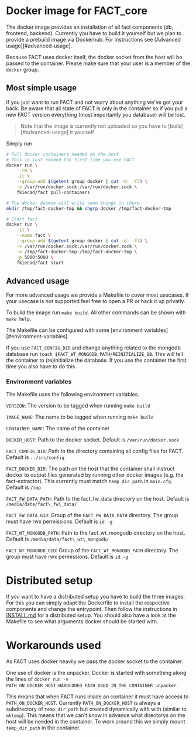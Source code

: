 # Docker image for FACT_core
The docker image provides an installation of all fact components (db, frontend,
backend). Currently you have to build it yourself but we plan to provide a
prebuild image via Dockerhub. For instructions see [Advanced usage][#advanced-usage].

Because FACT uses docker itself, the docker socket from the host will be
passed to the container. Please make sure that your user is a member of the
`docker` group.

## Most simple usage
If you just want to run FACT and not worry about anything we've got your back.
Be aware that all state of FACT is only in the container so if you pull a new
FACT version everything (most importantly you database) will be lost.

> Note that the image is currently not uploaded so you have to
[build][#advanced-usage] it yourself

Simply run
```bash
# Pull docker containers needed on the host
# This is just needed the first time you use FACT
docker run \
	--rm \
	-it \
	--group-add $(getent group docker | cut -d: -f3) \
	-v /var/run/docker.sock:/var/run/docker.sock \
	fkiecad/fact pull-containers

# The docker daemon will write some things in there
mkdir /tmp/fact-docker-tmp && chgrp docker /tmp/fact-docker-tmp

# Start fact
docker run \
	-it \
	--name fact \
	--group-add $(getent group docker | cut -d: -f3) \
	-v /var/run/docker.sock:/var/run/docker.sock \
	-v /tmp/fact-docker-tmp:/tmp/fact-docker-tmp \
	-p 5000:5000 \
	fkiecad/fact start
```

## Advanced usage
For more advanced usage we provide a Makefile to cover most usecases.
If your usecase is not supported feel free to open a PR or hack it up privatly.

To build the image run `make build`.
All other commands can be shown with `make help`.

The Makefile can be configured with some [environment variables][#environment-variables]

If you use `FACT_CONFIG_DIR` and change anything related to the mongodb
database run `touch $FACT_WT_MONGODB_PATH/REINITIALIZE_DB`.
This will tell the container to (re)initialize the database.
If you use the container the first time you also have to do this.

### Environment variables
The Makefile uses the following environment variables.

`VERSION`: The version to be tagged when running `make build`

`IMAGE_NAME`: The name to be tagged when running `make build`

`CONTAINER_NAME`: The name of the container

`DOCKER_HOST`: Path to the docker socket. Default is `/var/run/docker.sock`

`FACT_CONFIG_DIR`: Path to the directory containing all config files for FACT.
Default is `../src/config`

`FACT_DOCKER_DIR`: The path on the host that the container shall instruct
docker to output files generated by running other docker images (e.g. the
fact-extractor). This currently must match `temp_dir_path` in `main.cfg`.
Default is `/tmp`

`FACT_FW_DATA_PATH`: Path to the fact\_fw\_data directory on the host. Default
is `/media/data/fact\_fw\_data/`

`FACT_FW_DATA_GID`: Group of the `FACT_FW_DATA_PATH` directory. The group must
have rwx permissions. Default is `id -g`

`FACT_WT_MONGODB_PATH`: Path to the fact_wt_mongodb directory on the host.
Default is `/media/data/fact\_wt\_mongodb/`

`FACT_WT_MONGODB_GID`: Group of the `FACT_WT_MONGODB_PATH` directory. The group
must have rwx permissions. Default is `id -g`


# Distributed setup
If you want to have a distributed setup you have to build the three images.
For this you can simply adapt the Dockerfile to install the respective
components and change the entrypoint.
Then follow the instructions in [INSTALL.md](../INSTALL.md) for a distributed
setup.
You should also have a look at the Makefile to see what arguments docker should
be started with.

# Workarounds used
As FACT uses docker heavily we pass the docker socket to the container.

One use of docker is the unpacker. Docker is started with something along the
lines of
`docker run -v PATH_ON_DOCKER_HOST:HARDCODED_PATH_USED_IN_THE_CONTAINER unpacker`.

This means that when FACT runs inside an container it must have access to
`PATH_ON_DOCKER_HOST`.
Currently `PATH_ON_DOCKER_HOST` is always a subdirectory of `temp_dir_path` but
created dynamically with with (similar to `mktemp`). This means that we can't
know in advance what directorys on the host will be needed in the container.
To work around this we simply mount `temp_dir_path` in the container.
